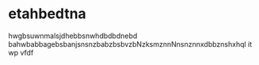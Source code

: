 # etahbedtna
hwgbsuwnmalsjdhebbsnwhdbdbdnebd
bahwbabbagebsbanjsnsnzbabzbsbvzbNzksmznnNnsnznnxdbbznshxhql it wp vfdf
